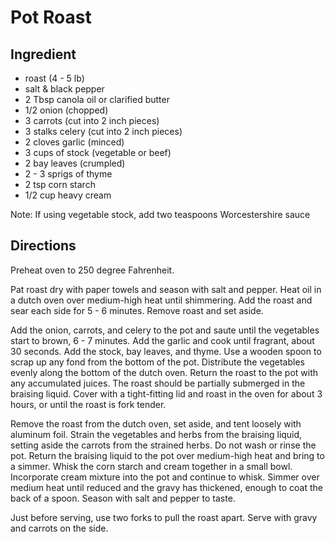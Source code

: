 # Pot Roast

## Ingredient

* roast (4 - 5 lb)
* salt & black pepper
* 2 Tbsp canola oil or clarified butter
* 1/2 onion (chopped)
* 3 carrots (cut into 2 inch pieces)
* 3 stalks celery (cut into 2 inch pieces)
* 2 cloves garlic (minced)
* 3 cups of stock (vegetable or beef)
* 2 bay leaves (crumpled)
* 2 - 3 sprigs of thyme
* 2 tsp corn starch
* 1/2 cup heavy cream

Note: If using vegetable stock, add two teaspoons Worcestershire sauce

## Directions

Preheat oven to 250 degree Fahrenheit.

Pat roast dry with paper towels and season with salt and pepper. Heat oil in a
dutch oven over medium-high heat until shimmering. Add the roast and sear each
side for 5 - 6 minutes. Remove roast and set aside.

Add the onion, carrots, and celery to the pot and saute until the vegetables
start to brown, 6 - 7 minutes.  Add the garlic and cook until fragrant, about 30
seconds. Add the stock, bay leaves, and thyme. Use a wooden spoon to scrap up
any fond from the bottom of the pot. Distribute the vegetables evenly along the
bottom of the dutch oven. Return the roast to the pot with any accumulated
juices. The roast should be partially submerged in the braising liquid. Cover
with a tight-fitting lid and roast in the oven for about 3 hours, or until the
roast is fork tender.

Remove the roast from the dutch oven, set aside, and tent loosely with aluminum
foil. Strain the vegetables and herbs from the braising liquid, setting aside
the carrots from the strained herbs. Do not wash or rinse the pot. Return the
braising liquid to the pot over medium-high heat and bring to a simmer. Whisk
the corn starch and cream together in a small bowl.  Incorporate cream mixture
into the pot and continue to whisk. Simmer over medium heat until reduced and
the gravy has thickened, enough to coat the back of a spoon. Season with salt
and pepper to taste.

Just before serving, use two forks to pull the roast apart. Serve with gravy and
carrots on the side.
